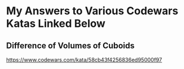 # My Answers to Various Codewars Katas Linked Below

## Difference of Volumes of Cuboids
https://www.codewars.com/kata/58cb43f4256836ed95000f97
